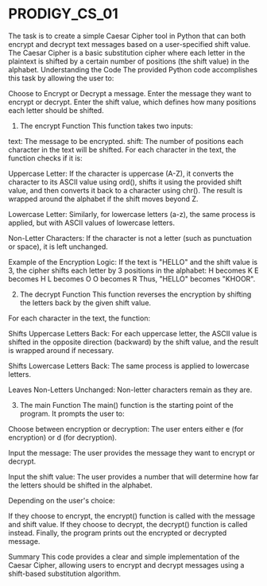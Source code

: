 # PRODIGY_CS_01
The task is to create a simple Caesar Cipher tool in Python that can both encrypt and decrypt text messages based on a user-specified shift value. The Caesar Cipher is a basic substitution cipher where each letter in the plaintext is shifted by a certain number of positions (the shift value) in the alphabet. 
Understanding the Code
The provided Python code accomplishes this task by allowing the user to:

Choose to Encrypt or Decrypt a message.
Enter the message they want to encrypt or decrypt.
Enter the shift value, which defines how many positions each letter should be shifted.
1. The encrypt Function
This function takes two inputs:

text: The message to be encrypted.
shift: The number of positions each character in the text will be shifted.
For each character in the text, the function checks if it is:

Uppercase Letter: If the character is uppercase (A-Z), it converts the character to its ASCII value using ord(), shifts it using the provided shift value, and then converts it back to a character using chr(). The result is wrapped around the alphabet if the shift moves beyond Z.

Lowercase Letter: Similarly, for lowercase letters (a-z), the same process is applied, but with ASCII values of lowercase letters.

Non-Letter Characters: If the character is not a letter (such as punctuation or space), it is left unchanged.

Example of the Encryption Logic:
If the text is "HELLO" and the shift value is 3, the cipher shifts each letter by 3 positions in the alphabet:
H becomes K
E becomes H
L becomes O
O becomes R
Thus, "HELLO" becomes "KHOOR".

2. The decrypt Function
This function reverses the encryption by shifting the letters back by the given shift value.

For each character in the text, the function:

Shifts Uppercase Letters Back: For each uppercase letter, the ASCII value is shifted in the opposite direction (backward) by the shift value, and the result is wrapped around if necessary.

Shifts Lowercase Letters Back: The same process is applied to lowercase letters.

Leaves Non-Letters Unchanged: Non-letter characters remain as they are.

3. The main Function
The main() function is the starting point of the program. It prompts the user to:

Choose between encryption or decryption: The user enters either e (for encryption) or d (for decryption).

Input the message: The user provides the message they want to encrypt or decrypt.

Input the shift value: The user provides a number that will determine how far the letters should be shifted in the alphabet.

Depending on the user's choice:

If they choose to encrypt, the encrypt() function is called with the message and shift value.
If they choose to decrypt, the decrypt() function is called instead.
Finally, the program prints out the encrypted or decrypted message.

Summary
This code provides a clear and simple implementation of the Caesar Cipher, allowing users to encrypt and decrypt messages using a shift-based substitution algorithm.
